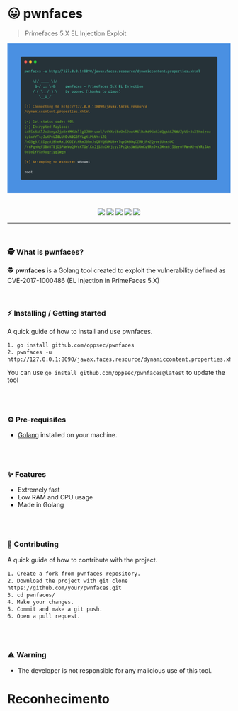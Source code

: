 # 😛 pwnfaces
> Primefaces 5.X EL Injection Exploit

<div align="center">
    <img src="./assets/preview.png" width="850">
</div>

<br>

<p align="center">
    <img src="https://img.shields.io/github/license/oppsec/pwnfaces?color=cyan&logo=github&logoColor=cyan&style=for-the-badge">
    <img src="https://img.shields.io/github/issues/oppsec/pwnfaces?color=cyan&logo=github&logoColor=cyan&style=for-the-badge">
    <img src="https://img.shields.io/github/stars/oppsec/pwnfaces?color=cyan&label=STARS&logo=github&logoColor=cyan&style=for-the-badge">
    <img src="https://img.shields.io/github/forks/oppsec/pwnfaces?color=cyan&logo=github&logoColor=cyan&style=for-the-badge">
    <img src="https://img.shields.io/github/languages/code-size/oppsec/pwnfaces?color=cyan&logo=github&logoColor=cyan&style=for-the-badge">
</p>

___

<br>

### 🕵️ What is pwnfaces?
🕵️ **pwnfaces** is a Golang tool created to exploit the vulnerability defined as CVE-2017-1000486 (EL Injection in PrimeFaces 5.X)

<br>

### ⚡ Installing / Getting started

A quick guide of how to install and use pwnfaces.

```shell
1. go install github.com/oppsec/pwnfaces
2. pwnfaces -u http://127.0.0.1:8090/javax.faces.resource/dynamiccontent.properties.xhtml
```

You can use `go install github.com/oppsec/pwnfaces@latest` to update the tool

<br><br>

### ⚙️ Pre-requisites
- [Golang](https://go.dev/dl/) installed on your machine.

<br><br>

### ✨ Features
- Extremely fast
- Low RAM and CPU usage
- Made in Golang

<br><br>

### 🔨 Contributing

A quick guide of how to contribute with the project.

```shell
1. Create a fork from pwnfaces repository.
2. Download the project with git clone https://github.com/your/pwnfaces.git
3. cd pwnfaces/
4. Make your changes.
5. Commit and make a git push.
6. Open a pull request.
```

<br><br>

### ⚠️ Warning
- The developer is not responsible for any malicious use of this tool.
# Reconhecimento
